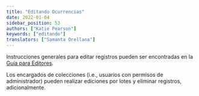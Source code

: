 ```yaml
---
title: "Editando Ocurrencias"
date: 2022-01-04
sidebar_position: 53
authors: ["Katie Pearson"]
keywords: ["editando"]
translators: ["Samanta Orellana"]
---
```


Instrucciones generales para editar registros pueden ser encontradas en la [Guía para Editores](https://biokic.github.io/symbiota-docs/es/editor/edit/).

Los encargados de colecciones (i.e., usuarios con permisos de administrador) pueden realizar ediciones por lotes y eliminar registros, adicionalmente.
